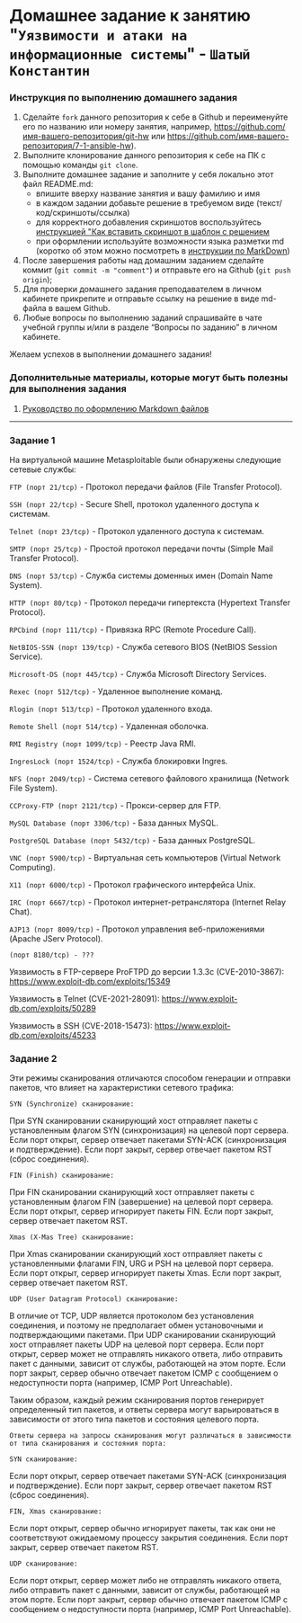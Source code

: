 # Домашнее задание к занятию "`Уязвимости и атаки на информационные системы`" - `Шатый Константин`


### Инструкция по выполнению домашнего задания

   1. Сделайте `fork` данного репозитория к себе в Github и переименуйте его по названию или номеру занятия, например, https://github.com/имя-вашего-репозитория/git-hw или  https://github.com/имя-вашего-репозитория/7-1-ansible-hw).
   2. Выполните клонирование данного репозитория к себе на ПК с помощью команды `git clone`.
   3. Выполните домашнее задание и заполните у себя локально этот файл README.md:
      - впишите вверху название занятия и вашу фамилию и имя
      - в каждом задании добавьте решение в требуемом виде (текст/код/скриншоты/ссылка)
      - для корректного добавления скриншотов воспользуйтесь [инструкцией "Как вставить скриншот в шаблон с решением](https://github.com/netology-code/sys-pattern-homework/blob/main/screen-instruction.md)
      - при оформлении используйте возможности языка разметки md (коротко об этом можно посмотреть в [инструкции  по MarkDown](https://github.com/netology-code/sys-pattern-homework/blob/main/md-instruction.md))
   4. После завершения работы над домашним заданием сделайте коммит (`git commit -m "comment"`) и отправьте его на Github (`git push origin`);
   5. Для проверки домашнего задания преподавателем в личном кабинете прикрепите и отправьте ссылку на решение в виде md-файла в вашем Github.
   6. Любые вопросы по выполнению заданий спрашивайте в чате учебной группы и/или в разделе “Вопросы по заданию” в личном кабинете.
   
Желаем успехов в выполнении домашнего задания!
   
### Дополнительные материалы, которые могут быть полезны для выполнения задания

1. [Руководство по оформлению Markdown файлов](https://gist.github.com/Jekins/2bf2d0638163f1294637#Code)

---

### Задание 1

На виртуальной машине Metasploitable были обнаружены следующие сетевые службы:

`FTP (порт 21/tcp)` - Протокол передачи файлов (File Transfer Protocol).

`SSH (порт 22/tcp)` - Secure Shell, протокол удаленного доступа к системам.

`Telnet (порт 23/tcp)` - Протокол удаленного доступа к системам.

`SMTP (порт 25/tcp)` - Простой протокол передачи почты (Simple Mail Transfer Protocol).

`DNS (порт 53/tcp)` - Служба системы доменных имен (Domain Name System).

`HTTP (порт 80/tcp)` - Протокол передачи гипертекста (Hypertext Transfer Protocol).

`RPCbind (порт 111/tcp)` - Привязка RPC (Remote Procedure Call).

`NetBIOS-SSN (порт 139/tcp)` - Служба сетевого BIOS (NetBIOS Session Service).

`Microsoft-DS (порт 445/tcp)` - Служба Microsoft Directory Services.

`Rexec (порт 512/tcp)` - Удаленное выполнение команд.

`Rlogin (порт 513/tcp)` - Протокол удаленного входа.

`Remote Shell (порт 514/tcp)` - Удаленная оболочка.

`RMI Registry (порт 1099/tcp)` - Реестр Java RMI.

`IngresLock (порт 1524/tcp)` - Служба блокировки Ingres.

`NFS (порт 2049/tcp)` - Система сетевого файлового хранилища (Network File System).

`CCProxy-FTP (порт 2121/tcp)` - Прокси-сервер для FTP.

`MySQL Database (порт 3306/tcp)` - База данных MySQL.

`PostgreSQL Database (порт 5432/tcp)` - База данных PostgreSQL.

`VNC (порт 5900/tcp)` - Виртуальная сеть компьютеров (Virtual Network Computing).

`X11 (порт 6000/tcp)` - Протокол графического интерфейса Unix.

`IRC (порт 6667/tcp)` - Протокол интернет-ретранслятора (Internet Relay Chat).

`AJP13 (порт 8009/tcp)` - Протокол управления веб-приложениями (Apache JServ Protocol).

`(порт 8180/tcp) - ??? `

Уязвимость в FTP-сервере ProFTPD до версии 1.3.3c (CVE-2010-3867):
https://www.exploit-db.com/exploits/15349

Уязвимость в Telnet (CVE-2021-28091):
https://www.exploit-db.com/exploits/50289

Уязвимость в SSH (CVE-2018-15473):
https://www.exploit-db.com/exploits/45233

### Задание 2

Эти режимы сканирования отличаются способом генерации и отправки пакетов, что влияет на характеристики сетевого трафика:

`SYN (Synchronize) сканирование:`

При SYN сканировании сканирующий хост отправляет пакеты с установленным флагом SYN (синхронизация) на целевой порт сервера.
Если порт открыт, сервер отвечает пакетами SYN-ACK (синхронизация и подтверждение).
Если порт закрыт, сервер отвечает пакетом RST (сброс соединения).

`FIN (Finish) сканирование:`

При FIN сканировании сканирующий хост отправляет пакеты с установленным флагом FIN (завершение) на целевой порт сервера.
Если порт открыт, сервер игнорирует пакеты FIN.
Если порт закрыт, сервер отвечает пакетом RST.

`Xmas (X-Mas Tree) сканирование:`

При Xmas сканировании сканирующий хост отправляет пакеты с установленными флагами FIN, URG и PSH на целевой порт сервера.
Если порт открыт, сервер игнорирует пакеты Xmas.
Если порт закрыт, сервер отвечает пакетом RST.

`UDP (User Datagram Protocol) сканирование:`

В отличие от TCP, UDP является протоколом без установления соединения, и поэтому не предполагает обмен установочными и подтверждающими пакетами.
При UDP сканировании сканирующий хост отправляет пакеты UDP на целевой порт сервера.
Если порт открыт, сервер может не отправлять никакого ответа, либо отправить пакет с данными, зависит от службы, работающей на этом порте.
Если порт закрыт, сервер обычно отвечает пакетом ICMP с сообщением о недоступности порта (например, ICMP Port Unreachable).

Таким образом, каждый режим сканирования портов генерирует определенный тип пакетов, и ответы сервера могут варьироваться в зависимости от этого типа пакетов и состояния целевого порта.

`Ответы сервера на запросы сканирования могут различаться в зависимости от типа сканирования и состояния порта:`

`SYN сканирование:`

Если порт открыт, сервер отвечает пакетами SYN-ACK (синхронизация и подтверждение).
Если порт закрыт, сервер отвечает пакетом RST (сброс соединения).

`FIN, Xmas сканирование:`

Если порт открыт, сервер обычно игнорирует пакеты, так как они не соответствуют ожидаемому процессу закрытия соединения.
Если порт закрыт, сервер отвечает пакетом RST.

`UDP сканирование:`

Если порт открыт, сервер может либо не отправлять никакого ответа, либо отправить пакет с данными, зависит от службы, работающей на этом порте.
Если порт закрыт, сервер обычно отвечает пакетом ICMP с сообщением о недоступности порта (например, ICMP Port Unreachable).
